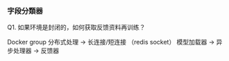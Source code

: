 ### 字段分類器


Q1. 如果环境是封闭的，如何获取反馈资料再训练？


Docker group
分布式处理 -> 长连接/短连接 （redis socket）
模型加载器 -> 异步处理器 -> 反馈器